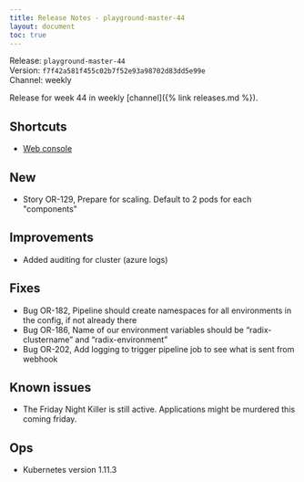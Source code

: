 ```yaml
---
title: Release Notes - playground-master-44
layout: document
toc: true
---
```


Release: `playground-master-44`  
Version: `f7f42a581f455c02b7f52e93a98702d83dd5e99e`  
Channel: weekly

Release for week 44 in weekly [channel]({% link releases.md %}).

## Shortcuts
* [Web console](https://web-radix-web-console-prod.playground-master-44.dev.radix.equinor.com)


## New
* Story OR-129, Prepare for scaling. Default to 2 pods for each "components"

## Improvements
* Added auditing for cluster (azure logs)

## Fixes
* Bug OR-182, Pipeline should create namespaces for all environments in the config, if not already there
* Bug	OR-186, Name of our environment variables should be “radix-clustername” and “radix-environment”
* Bug	OR-202, Add logging to trigger pipeline job to see what is sent from webhook


## Known issues
* The Friday Night Killer is still active. Applications might be murdered this coming friday.

## Ops
* Kubernetes version 1.11.3
  
